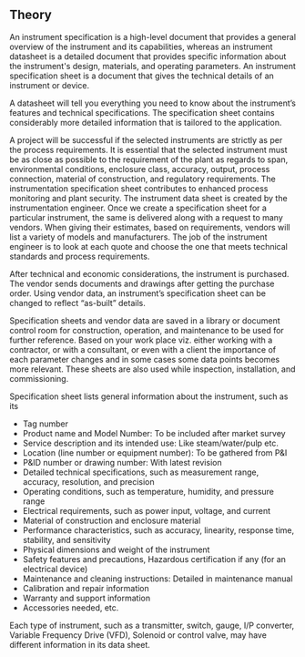 ## Theory

An instrument specification is a high-level document that provides a general overview of the instrument and its capabilities, whereas an instrument 
datasheet is a detailed document that provides specific information about the instrument's design, materials, and operating parameters. An instrument 
specification sheet is a document that gives the technical details of an instrument or device.

A datasheet will tell you everything you need to know about the instrument’s features and technical specifications. The specification sheet contains 
considerably more detailed information that is tailored to the application.

A project will be successful if the selected instruments are strictly as per the process requirements. It is essential that the selected instrument must 
be as close as possible to the requirement of the plant as regards to span, environmental conditions, enclosure class, accuracy, output, process connection, 
material of construction, and regulatory requirements. The instrumentation specification sheet contributes to enhanced process monitoring and plant security. 
The instrument data sheet is created by the instrumentation engineer. 
Once we create a specification sheet for a particular instrument, the same is delivered along with a request to many vendors. When giving their estimates, 
based on requirements, vendors will list a variety of models and manufacturers. The job of the instrument engineer is to look at each quote and choose the 
one that meets technical standards and process requirements.

After technical and economic considerations, the instrument is purchased. The vendor sends documents and drawings after getting the purchase order. 
Using vendor data, an instrument’s specification sheet can be changed to reflect “as-built” details.

Specification sheets and vendor data are saved in a library or document control room for construction, operation, and maintenance to be used for further 
reference. Based on your work place viz. either working with a contractor, or with a consultant, or even with a client the importance of each parameter 
changes and in some cases some data points becomes more relevant. These sheets are also used while inspection, installation, and commissioning. 

 Specification sheet lists general information about the instrument, such as its
-	Tag number
-	Product name and Model Number: To be included after market survey
-	Service description and its intended use: Like steam/water/pulp etc.
-	Location (line number or equipment number): To be gathered from P&I
-	P&ID number or drawing number: With latest revision
-	Detailed technical specifications, such as measurement range, accuracy, resolution, and precision
-	Operating conditions, such as temperature, humidity, and pressure range
-	Electrical requirements, such as power input, voltage, and current
-	Material of construction and enclosure material
-	Performance characteristics, such as accuracy, linearity, response time, stability, and sensitivity
-	Physical dimensions and weight of the instrument
-	Safety features and precautions, Hazardous certification if any (for an electrical device)
-	Maintenance and cleaning instructions: Detailed in maintenance manual
-	Calibration and repair information
-	Warranty and support information
-	Accessories needed, etc.

Each type of instrument, such as a transmitter, switch, gauge, I/P converter, Variable Frequency Drive (VFD), Solenoid or control valve, may have different 
information in its data sheet.